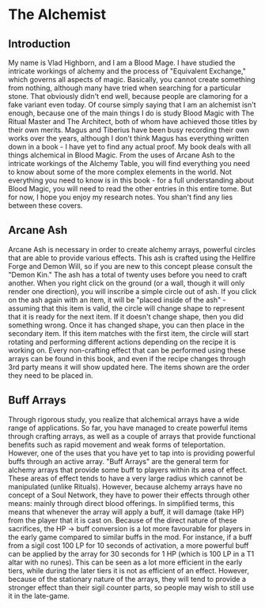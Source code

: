 # The Alchemist

## Introduction

My name is Vlad Highborn, and I am a Blood Mage. I have studied the intricate workings of alchemy and the process of "Equivalent Exchange," which governs all aspects of magic. Basically, you cannot create something from nothing, although many have tried when searching for a particular stone. That obviously didn't end well, because people are clamoring for a fake variant even today. Of course simply saying that I am an alchemist isn't enough, because one of the main things I do is study Blood Magic with The Ritual Master and The Architect, both of whom have achieved those titles by their own merits. Magus and Tiberius have been busy recording their own works over the years, although I don't think Magus has everything written down in a book - I have yet to find any actual proof.
My book deals with all things alchemical in Blood Magic. From the uses of Arcane Ash to the intricate workings of the Alchemy Table, you will find everything you need to know about some of the more complex elements in the world. Not everything you need to know is in this book - for a full understanding about Blood Magic, you will need to read the other entries in this entire tome.
But for now, I hope you enjoy my research notes. You shan't find any lies between these covers.

## Arcane Ash

Arcane Ash is necessary in order to create alchemy arrays, powerful circles that are able to provide various effects. This ash is crafted using the Hellfire Forge and Demon Will, so if you are new to this concept please consult the "Demon Kin."
The ash has a total of twenty uses before you need to craft another. When you right click on the ground (or a wall, though it will only render one direction), you will inscribe a simple circle out of ash. If you click on the ash again with an item, it will be "placed inside of the ash" - assuming that this item is valid, the circle will change shape to represent that it is ready for the next item. If it doesn't change shape, then you did something wrong.
Once it has changed shape, you can then place in the secondary item. If this item matches with the first item, the circle will start rotating and performing different actions depending on the recipe it is working on.
Every non-crafting effect that can be performed using these arrays can be found in this book, and even if the recipe changes through 3rd party means it will show updated here. The items shown are the order they need to be placed in.

## Buff Arrays

Through rigorous study, you realize that alchemical arrays have a wide range of applications. So far, you have managed to create powerful items through crafting arrays, as well as a couple of arrays that provide functional benefits such as rapid movement and weak forms of teleportation. However, one of the uses that you have yet to tap into is providing powerful buffs through an active array.
"Buff Arrays" are the general term for alchemy arrays that provide some buff to players within its area of effect. These areas of effect tends to have a very large radius which cannot be manipulated (unlike Rituals). However, because alchemy arrays have no concept of a Soul Network, they have to power their effects through other means: mainly through direct blood offerings. In simplified terms, this means that whenever the array will apply a buff, it will damage (take HP) from the player that it is cast on.
Because of the direct nature of these sacrifices, the HP -> buff conversion is a lot more favourable for players in the early game compared to similar buffs in the mod. For instance, if a buff from a sigil cost 100 LP for 10 seconds of activation, a more powerful buff can be applied by the array for 30 seconds for 1 HP (which is 100 LP in a T1 altar with no runes). This can be seen as a lot more efficient in the early tiers, while during the later tiers it is not as efficient of an effect. However, because of the stationary nature of the arrays, they will tend to provide a stronger effect than their sigil counter parts, so people may wish to still use it in the late-game.
